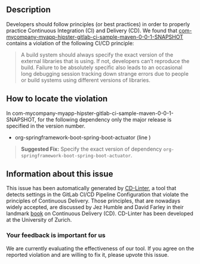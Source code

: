 
## Description
Developers should follow principles (or best practices) in order to properly practice Continuous Integration (CI) and Delivery (CD).
We found that [com-mycompany-myapp-hipster-gitlab-ci-sample-maven-0-0-1-SNAPSHOT](https://gitlab.com/atomfrede/jhipster-ci-example-maven/blob/master/.gitlab-ci.yml) contains a violation of the following CI/CD principle:

> A build system should always specify the exact version of the external libraries that is using.
If not, developers can’t reproduce the build. Failure to be absolutely specific also leads to an occasional long debugging session tracking down strange errors due to people or build systems using different versions of libraries.

## How to locate the violation

In com-mycompany-myapp-hipster-gitlab-ci-sample-maven-0-0-1-SNAPSHOT, for the following dependency only the major release is specified in the version number.

* org-springframework-boot-spring-boot-actuator (line )

> **Suggested Fix:** Specify the exact version of dependency `org-springframework-boot-spring-boot-actuator`.

## Information about this issue

This issue has been automatically generated by [CD-Linter](https://gitlab.com/Jancso/configuration-analytics), a tool that detects settings in the GitLab CI/CD Pipeline Configuration that violate the principles of Continuous Delivery. Those principles, that are nowadays widely accepted, are discussed by Jez Humble and David Farley in their landmark [book](https://www.oreilly.com/library/view/continuous-delivery-reliable/9780321670250/) on Continuous Delivery (CD). CD-Linter has been developed at the University of Zurich.

### Your feedback is important for us
We are currently evaluating the effectiveness of our tool. If you agree on the reported violation and are willing to fix it, please upvote this issue.